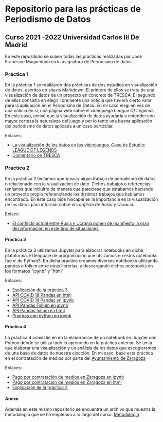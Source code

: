 # Repositorio para las prácticas de Periodismo de Datos
## Curso 2021 -2022 Universidad Carlos III De Madrid
En este repositorio se suben todas las practicas realizadas por José Francisco Maquedano en la asignatura de Periodismo de datos. 

### Práctica 1 
En la práctica 1 se realizaron dos prácticas de dos estudios en visualización de datos, escritos en sitaxis Markdown. El primero de ellos se trata de una visualización de datos de un proyecto en concreto de TRESCA. El segundo de ellos consístia en elegir libremente una noticia que tuviera cierto valor para la aplicación en el Periodismo de Datos. En mi caso elegí en vez de una noticia en sí, una página web sobre el videojuego *League Of Legends*. En este caso, pensé que la visualización de datos ayudaría a entender con mayor certeza la naturaleza del juego y por lo tanto una buena aplicación del periodismo de datos aplicada a un caso particular. 

Enlaces: 

- [La visualización de los datos en los videojuegos. Caso de Estudio: LEAGUE OF LEGENDS](practica-1-libre.md)
- [Comentario de TRESCA](practica-1-tresca.md)

### Práctica 2
En la práctica 2 teníamos que buscar algun trabajo de periodismo de datos o relacionado con la visualizacion de dato. Dichos trabajos o referencias teníamos que incluirlo de manera que pareciese que estabamos haciendo un proyecto propio referenciando los distintos trabajos que habíamos encontrado. En este caso hice hincapié en la importancia en la visualización de los datos para informar sobre *el conflicto de Rusia y Ucrania.* 

Enlace: 

- [El conflicto actual entre Rusia y Ucrania ponen de manifiesto la gran desinformación en este tipo de situaciones](practica-2.md)

#### Práctica 3
En la práctica 3 utilizamos Jupyter para elaborar notebooks en dicha plataforma. El lenguaje de programación que utilizamos en estos notebooks fue el de Python3. En dicha practica creamos diversos notebooks utilizando pandas o folium entre otras librerías, y descargando dichos notebooks en los formatos "ipynb" y "html"

Enlaces:

- [Explicación de la práctica 3](practica-3.md)
- [API COVID 19 Pandas en html](pyhthon-api-covid19-pandas.html)
- [API COVID 19 Pandas en ipynb](python-api-covid19-pandas.ipynb)
- [API Pandas Folium en ipynb](api-pandas-folium.ipynb)
- [API Pandas folium en html](api-pandas-folium.html)
- [Pruebas con python en ipynb](python-prueba.ipynb)

#### Práctica 4
La práctica 4 consistió en en la elaboración de un notebook en Jupyter con Python donde se utiliza todo lo aprendido en la práctica anterior. Se tenía que elaborar una visualización y un análisis de los datos que escogieramos de una base de datos de nuestra elección. En mi caso, basé esta práctica en el contratación de medios por parte del [Ayuntamiento de Zaragoza](https://www.zaragoza.es/sede/)

Enlaces: 

- [Pago por contratación de medios en Zaragoza en ipynb](practica-4.ipynb)
- [Pago por contratación de medios en Zaragoza en html](practica-4.html) 
- [Explicación de la práctica 4](practica-4.md)

#### Anexo
Además en este mismo repositorio se encuentra un archivo que muestra la metodología que se ha empleado a lo largo del curso: [Metodología](metodologia.md)

